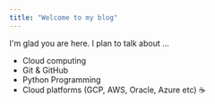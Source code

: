 ```yaml
---
title: "Welcome to my blog"
---
```


I'm glad you are here. I plan to talk about ...
- Cloud computing
- Git & GitHub
- Python Programming
- Cloud platforms (GCP, AWS, Oracle, Azure etc) ☕
